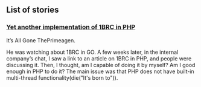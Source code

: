 ## List of stories

### [Yet another implementation of 1BRC in PHP](/1brc-php)
It’s All Gone ThePrimeagen.

He was watching about 1BRC in GO. A few weeks later, in the internal company’s chat, I saw a link to an article on 1BRC in PHP, and people were discussing it. Then, I thought, am I capable of doing it by myself? Am I good enough in PHP to do it? The main issue was that PHP does not have built-in multi-thread functionality(die("It's born to")). 

